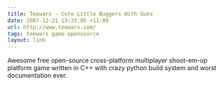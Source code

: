 ```yaml
---
title: Teewars - Cute Little Buggers With Guns
date: 2007-12-21 13:33:05 +11:00
url: http://www.teewars.com/
tags: teewars game opensource
layout: link
---
```

Awesome free open-source cross-platform multiplayer shoot-em-up platform game written in C++ with crazy python build system and worst documentation ever.
